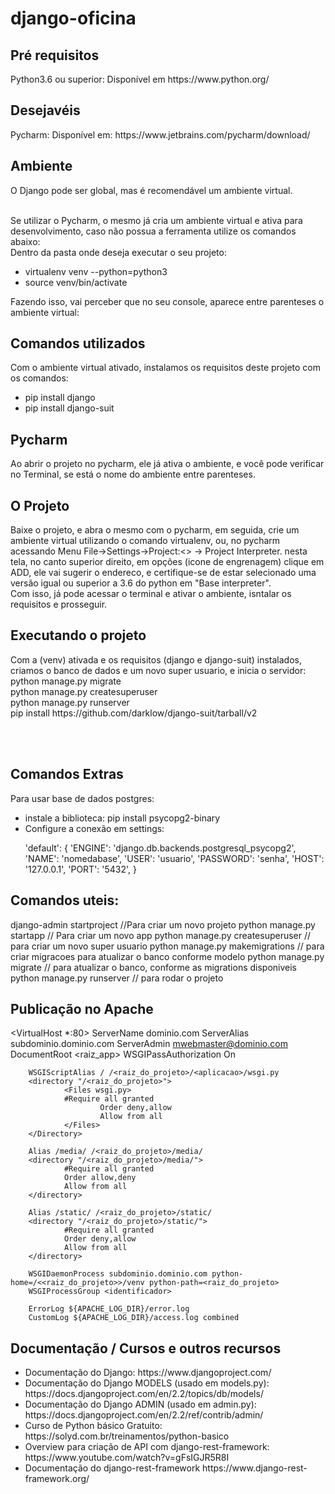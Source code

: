 <h1>django-oficina</h1>

<h2>Pré requisitos</h2>
Python3.6 ou superior: Disponível em https://www.python.org/

<h2>Desejavéis</h2>
Pycharm: Disponível em: https://www.jetbrains.com/pycharm/download/

<h2>Ambiente</h2>
O Django pode ser global, mas é recomendável um ambiente virtual.<br><br>

Se utilizar o Pycharm, o mesmo já cria um ambiente virtual e ativa para desenvolvimento, caso não possua a ferramenta utilize os comandos abaixo:<br>
Dentro da pasta onde deseja executar o seu projeto:
<ul>
  <li>virtualenv venv --python=python3</li>
  <li>source venv/bin/activate</li>
</ul>
Fazendo isso, vai perceber que no seu console, aparece entre parenteses o ambiente virtual:<br>


<h2>Comandos utilizados</h2>
Com o ambiente virtual ativado, instalamos os requisitos deste projeto com os comandos:
<ul>
  <li>pip install django</li>
  <li>pip install django-suit</li>
</ul>

<h2>Pycharm</h2>
Ao abrir o projeto no pycharm, ele já ativa o ambiente, e você pode verificar no Terminal, se está o nome do ambiente entre parenteses.


<h2>O Projeto</h2>
Baixe o projeto, e abra o mesmo com o pycharm, em seguida, crie um ambiente virtual utilizando o comando virtualenv, ou, no pycharm acessando Menu File->Settings->Project:<<nomedoprojeto>> -> Project Interpreter. nesta tela, no canto superior direito, em opções (icone de engrenagem) clique em ADD, ele vai sugerir o endereco, e certifique-se de estar selecionado uma versão igual ou superior a 3.6 do python em "Base interpreter".<br>
Com isso, já pode acessar o terminal e ativar o ambiente, isntalar os requisitos e prosseguir.


<h2>Executando o projeto</h2>
Com a (venv) ativada e os requisitos (django e django-suit) instalados, criamos o banco de dados e um novo super usuario, e inicia o servidor:<br>
python manage.py migrate<br>
python manage.py createsuperuser<br>
python manage.py runserver<br>
pip install https://github.com/darklow/django-suit/tarball/v2

<br><br>



<h2>Comandos Extras</h2>
Para usar base de dados postgres:
<ul>
  <li>instale a biblioteca: pip install psycopg2-binary</li>
  <li>Configure a conexão em settings: <br><p>'default': {
        'ENGINE': 'django.db.backends.postgresql_psycopg2',
        'NAME': 'nomedabase',
        'USER': 'usuario',
        'PASSWORD': 'senha',
        'HOST': '127.0.0.1',
        'PORT': '5432',
    }
</p> </li>
</ul>

<h2>Comandos uteis:</h2>
django-admin startproject <nome_do_projeto> //Para criar um novo projeto
python manage.py startapp <nome_do_app> // Para criar um novo app
python manage.py createsuperuser // para criar um novo super usuario
python manage.py makemigrations // para criar migracoes para atualizar o banco conforme modelo
python manage.py migrate // para atualizar o banco, conforme as migrations disponiveis
python manage.py runserver // para rodar o projeto

<h2>Publicação no Apache </h2>

<VirtualHost *:80>
        ServerName dominio.com
        ServerAlias subdominio.dominio.com
        ServerAdmin mwebmaster@dominio.com
        DocumentRoot <raiz_app>
        WSGIPassAuthorization On


        WSGIScriptAlias / /<raiz_do_projeto>/<aplicacao>/wsgi.py
        <directory "/<raiz_do_projeto>">
                <Files wsgi.py>
                #Require all granted
                        Order deny,allow
                        Allow from all
                </Files>
        </Directory>

        Alias /media/ /<raiz_do_projeto>/media/
        <directory "/<raiz_do_projeto>/media/">
                #Require all granted
                Order allow,deny
                Allow from all
        </directory>

        Alias /static/ /<raiz_do_projeto>/static/
        <directory "/<raiz_do_projeto>/static/">
                #Require all granted
                Order deny,allow
                Allow from all
        </directory>

        WSGIDaemonProcess subdominio.dominio.com python-home=/<<raiz_do_projeto>>/venv python-path=<raiz_do_projeto>
        WSGIProcessGroup <identificador>

        ErrorLog ${APACHE_LOG_DIR}/error.log
        CustomLog ${APACHE_LOG_DIR}/access.log combined
</VirtualHost>


<h2>Documentação / Cursos e outros recursos</h2>
<ul>
  <li>Documentação do Django: https://www.djangoproject.com/</li>
  <li>Documentação do Django MODELS (usado em models.py): https://docs.djangoproject.com/en/2.2/topics/db/models/</li>
  <li>Documentação do Django ADMIN (usado em admin.py): https://docs.djangoproject.com/en/2.2/ref/contrib/admin/</li>
  <li>Curso de Python básico Gratuito: https://solyd.com.br/treinamentos/python-basico</li>
  <li>Overview para criação de API com django-rest-framework: https://www.youtube.com/watch?v=gFsIGJR5R8I</li>
  <li>Documentação do django-rest-framework https://www.django-rest-framework.org/</li>
</ul>
